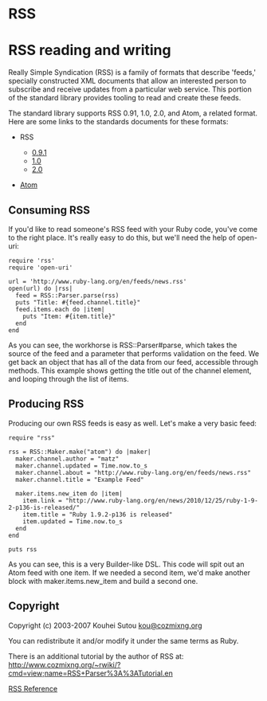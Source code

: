 # RSS

# RSS reading and writing

Really Simple Syndication (RSS) is a family of formats that describe 'feeds,'
specially constructed XML documents that allow an interested person to
subscribe and receive updates from a particular web service. This portion of
the standard library provides tooling to read and create these feeds.

The standard library supports RSS 0.91, 1.0, 2.0, and Atom, a related format.
Here are some links to the standards documents for these formats:

*   RSS
    *   [0.9.1](http://www.rssboard.org/rss-0-9-1-netscape)
    *   [1.0](http://web.resource.org/rss/1.0/)
    *   [2.0](http://www.rssboard.org/rss-specification)

*   [Atom](http://tools.ietf.org/html/rfc4287)


## Consuming RSS

If you'd like to read someone's RSS feed with your Ruby code, you've come to
the right place. It's really easy to do this, but we'll need the help of
open-uri:

    require 'rss'
    require 'open-uri'

    url = 'http://www.ruby-lang.org/en/feeds/news.rss'
    open(url) do |rss|
      feed = RSS::Parser.parse(rss)
      puts "Title: #{feed.channel.title}"
      feed.items.each do |item|
        puts "Item: #{item.title}"
      end
    end

As you can see, the workhorse is RSS::Parser#parse, which takes the source of
the feed and a parameter that performs validation on the feed. We get back an
object that has all of the data from our feed, accessible through methods.
This example shows getting the title out of the channel element, and looping
through the list of items.

## Producing RSS

Producing our own RSS feeds is easy as well. Let's make a very basic feed:

    require "rss"

    rss = RSS::Maker.make("atom") do |maker|
      maker.channel.author = "matz"
      maker.channel.updated = Time.now.to_s
      maker.channel.about = "http://www.ruby-lang.org/en/feeds/news.rss"
      maker.channel.title = "Example Feed"

      maker.items.new_item do |item|
        item.link = "http://www.ruby-lang.org/en/news/2010/12/25/ruby-1-9-2-p136-is-released/"
        item.title = "Ruby 1.9.2-p136 is released"
        item.updated = Time.now.to_s
      end
    end

    puts rss

As you can see, this is a very Builder-like DSL. This code will spit out an
Atom feed with one item. If we needed a second item, we'd make another block
with maker.items.new_item and build a second one.

## Copyright

Copyright (c) 2003-2007 Kouhei Sutou <kou@cozmixng.org>

You can redistribute it and/or modify it under the same terms as Ruby.

There is an additional tutorial by the author of RSS at:
http://www.cozmixng.org/~rwiki/?cmd=view;name=RSS+Parser%3A%3ATutorial.en

[RSS Reference](https://ruby-doc.org/stdlib-2.6/libdoc/rss/rdoc/RSS.html)
